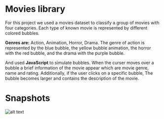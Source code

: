 # Movies library


For this project we used a movies dataset to classify a group of movies with four categories.
Each type of known movie is represented by different colored bubbles.

**Genres are:** Action, Animation, Horror, Drama.
The genre of action is represented by the blue bubble, the yellow bubble animation, the horror with the red bubble, and the drama with the purple bubble. 

And used **JavaScript** to simulate bubbles.
When the curser moves over a bubble a brief information of the movie appear which are movie genre, name and rating. Additionally, if the user clicks on a specific bubble, The bubble becomes larger and contains the description of the movie.

# Snapshots 

![alt text](https://github.com/[ManalAlzeer]/[Movies-Library]/img/[master]/types.png?raw=true)
